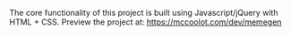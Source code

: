 The core functionality of this project is built using Javascript/jQuery with HTML + CSS.
Preview the project at: https://mccoolot.com/dev/memegen
